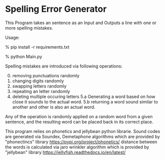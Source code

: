 # Spelling Error Generator

This Program takes an sentence as an Input and Outputs a line with one or more spelling mistakes.

Usage:

% pip install -r requirements.txt

% python Main.py


Spelling mistakes are introduced via following operations:

0. removing punctuations randomly
1. changing digits randomly
2. swapping letters randomly
3. repeating an letter randomly
4. deleting multiple occuring letters
5.a Generating a word based on how close it sounds to the actual word.
5.b returning a word sound similar to another and other is also an actual word.

Any of the operation is randomly applied on a random word from a given sentence, and the resulting word can be placed back in its correct place.

This program relies on phonetics and jellybean python librarie.
Sound codes are generated via Soundex, Demetaphone algorithms which are provided by "phonectincs" library
https://pypi.org/project/phonetics/
distance between the words is calculated via jaro wrinkler algorithm which is provided by "jellybean" library
https://jellyfish.readthedocs.io/en/latest/

